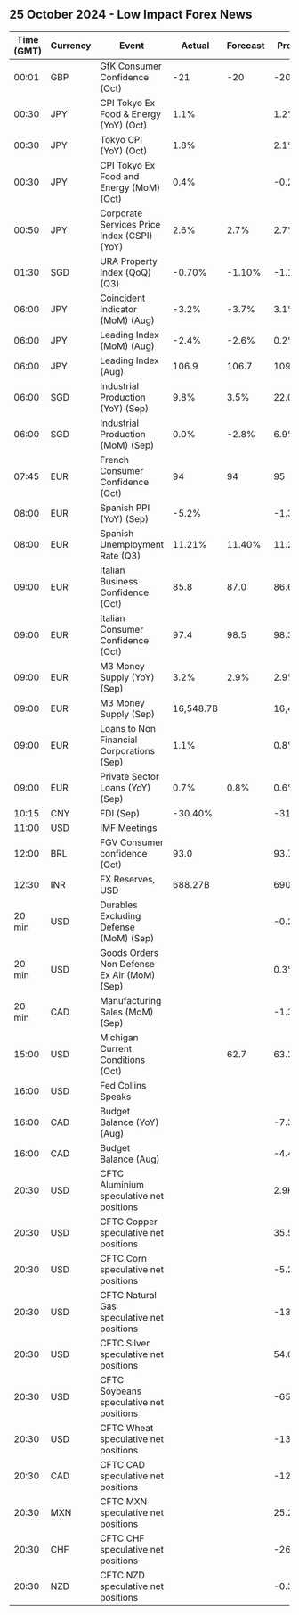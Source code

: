 ## 25 October 2024 - Low Impact Forex News

| Time (GMT) | Currency | Event | Actual | Forecast | Previous |
|------|----------|-------|--------|----------|----------|
| 00:01 | GBP | GfK Consumer Confidence (Oct) | -21 | -20 | -20 |
| 00:30 | JPY | CPI Tokyo Ex Food & Energy (YoY) (Oct) | 1.1% |  | 1.2% |
| 00:30 | JPY | Tokyo CPI (YoY) (Oct) | 1.8% |  | 2.1% |
| 00:30 | JPY | CPI Tokyo Ex Food and Energy (MoM) (Oct) | 0.4% |  | -0.2% |
| 00:50 | JPY | Corporate Services Price Index (CSPI) (YoY) | 2.6% | 2.7% | 2.7% |
| 01:30 | SGD | URA Property Index (QoQ) (Q3) | -0.70% | -1.10% | -1.10% |
| 06:00 | JPY | Coincident Indicator (MoM) (Aug) | -3.2% | -3.7% | 3.1% |
| 06:00 | JPY | Leading Index (MoM) (Aug) | -2.4% | -2.6% | 0.2% |
| 06:00 | JPY | Leading Index (Aug) | 106.9 | 106.7 | 109.3 |
| 06:00 | SGD | Industrial Production (YoY) (Sep) | 9.8% | 3.5% | 22.0% |
| 06:00 | SGD | Industrial Production (MoM) (Sep) | 0.0% | -2.8% | 6.9% |
| 07:45 | EUR | French Consumer Confidence (Oct) | 94 | 94 | 95 |
| 08:00 | EUR | Spanish PPI (YoY) (Sep) | -5.2% |  | -1.3% |
| 08:00 | EUR | Spanish Unemployment Rate (Q3) | 11.21% | 11.40% | 11.27% |
| 09:00 | EUR | Italian Business Confidence (Oct) | 85.8 | 87.0 | 86.6 |
| 09:00 | EUR | Italian Consumer Confidence (Oct) | 97.4 | 98.5 | 98.3 |
| 09:00 | EUR | M3 Money Supply (YoY) (Sep) | 3.2% | 2.9% | 2.9% |
| 09:00 | EUR | M3 Money Supply (Sep) | 16,548.7B |  | 16,435.2B |
| 09:00 | EUR | Loans to Non Financial Corporations (Sep) | 1.1% |  | 0.8% |
| 09:00 | EUR | Private Sector Loans (YoY) (Sep) | 0.7% | 0.8% | 0.6% |
| 10:15 | CNY | FDI (Sep) | -30.40% |  | -31.50% |
| 11:00 | USD | IMF Meetings |  |  |  |
| 12:00 | BRL | FGV Consumer confidence (Oct) | 93.0 |  | 93.7 |
| 12:30 | INR | FX Reserves, USD | 688.27B |  | 690.43B |
| 20 min | USD | Durables Excluding Defense (MoM) (Sep) |  |  | -0.2% |
| 20 min | USD | Goods Orders Non Defense Ex Air (MoM) (Sep) |  |  | 0.3% |
| 20 min | CAD | Manufacturing Sales (MoM) (Sep) |  |  | -1.3% |
| 15:00 | USD | Michigan Current Conditions (Oct) |  | 62.7 | 63.3 |
| 16:00 | USD | Fed Collins Speaks |  |  |  |
| 16:00 | CAD | Budget Balance (YoY) (Aug) |  |  | -7.30B |
| 16:00 | CAD | Budget Balance (Aug) |  |  | -4.40B |
| 20:30 | USD | CFTC Aluminium speculative net positions |  |  | 2.9K |
| 20:30 | USD | CFTC Copper speculative net positions |  |  | 35.5K |
| 20:30 | USD | CFTC Corn speculative net positions |  |  | -5.2K |
| 20:30 | USD | CFTC Natural Gas speculative net positions |  |  | -139.4K |
| 20:30 | USD | CFTC Silver speculative net positions |  |  | 54.0K |
| 20:30 | USD | CFTC Soybeans speculative net positions |  |  | -65.4K |
| 20:30 | USD | CFTC Wheat speculative net positions |  |  | -13.7K |
| 20:30 | CAD | CFTC CAD speculative net positions |  |  | -122.4K |
| 20:30 | MXN | CFTC MXN speculative net positions |  |  | 25.2K |
| 20:30 | CHF | CFTC CHF speculative net positions |  |  | -26.2K |
| 20:30 | NZD | CFTC NZD speculative net positions |  |  | -0.3K |
